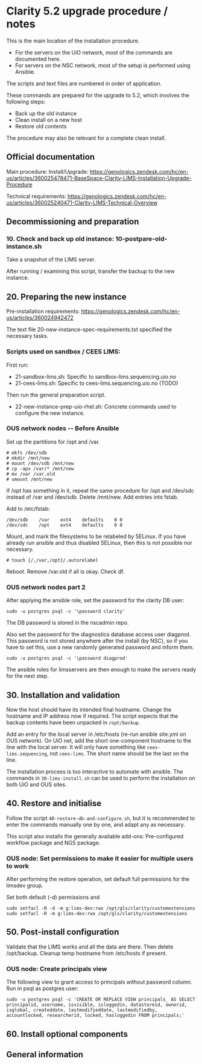 # Clarity 5.2 upgrade procedure / notes

This is the main location of the installation procedure.

* For the servers on the UiO network, most of the commands are documented here.
* For servers on the NSC network, most of the setup is performed using Ansible.

The scripts and text files are numbered in order of application.

These commands are prepared for the upgrade to 5.2, which involves the following steps:

* Back up the old instance
* Clean install on a new host
* Restore old contents

The procedure may also be relevant for a complete clean install.


## Official documentation

Main procedure: Install/Upgrade: https://genologics.zendesk.com/hc/en-us/articles/360025478471-BaseSpace-Clarity-LIMS-Installation-Upgrade-Procedure

Technical requirements: https://genologics.zendesk.com/hc/en-us/articles/360025240471-Clarity-LIMS-Technical-Overview


## Decommissioning and preparation

### 10. Check and back up old instance: 10-postpare-old-instance.sh

Take a snapshot of the LIMS server.

After running / examining this script, transfer the backup to the new instance.


## 20. Preparing the new instance

Pre-installation requirements: https://genologics.zendesk.com/hc/en-us/articles/360024942472

The text file 20-new-instance-spec-requirements.txt specified the necessary tasks.

### Scripts used on sandbox / CEES LIMS:

First run:

* 21-sandbox-lims.sh: Specific to sandbox-lims.sequencing.uio.no
* 21-cees-lims.sh: Specific to cees-lims.sequencing.uio.no (TODO)

Then run the general preparation script.

* 22-new-instance-prep-uio-rhel.sh: Concrete commands used to configure the new instance.


### OUS network nodes -- Before Ansible

Set up the partitions for /opt and /var.

    # mkfs /dev/sdb
    # mkdir /mnt/new
    # mount /dev/sdb /mnt/new
    # cp -apx /var/* /mnt/new
    # mv /var /var.old
    # umount /mnt/new

If /opt has something in it, repeat the same procedure for /opt and /dev/sdc instead of
/var and /dev/sdb. Delete /mnt/new. Add entries into fstab.

Add to /etc/fstab:

    /dev/sdb	/var	ext4	defaults	0 0
    /dev/sdc	/opt	ext4	defaults	0 0

Mount, and mark the filesystems to be relabeled by SELinux. If you have already run ansible
and thus disabled SELinux, then this is not possible nor necessary.

    # touch {/,/var,/opt}/.autorelabel

Reboot. Remove /var.old if all is okay. Check df.

### OUS network nodes part 2

After applying the ansible role, set the password for the clarity DB user:

    sudo -u postgres psql -c '\password clarity'

The DB password is stored in the nscadmin repo.

Also set the password for the diagnostics database access user diagprod. This password is not
stored anywhere after the install (by NSC), so if you have to set this, use a new randomly
generated password and inform them.

    sudo -u postgres psql -c '\password diagprod'

The ansible roles for limsservers are then enough to make the servers ready for the next
step.


## 30. Installation and validation

Now the host should have its intended final hostname. Change the hostname and IP address now if
required. The script expects that the backup contents have been unpacked in `/opt/backup`.

Add an entry for the local server in /etc/hosts (re-run ansible site.yml on OUS network). On
UiO net, add the short one-component hostname to the line with the local server. It will only
have something like `cees-lims.sequencing`, not `cees-lims`. The short name should be the
last on the line.

The installation process is too interactive to automate with ansible. The commands in
`30-lims-install.sh` can be used to perform the installation on both UiO and OUS sites.


## 40. Restore and initialise

Follow the script `40-restore-db-and-configure.sh`, but it is recommended to enter the
commands manually one by one, and adapt any as necessary.

This script also installs the generally available add-ons: Pre-configured workflow package
and NGS package.



### OUS node: Set permissions to make it easier for multiple users to work

After performing the restore operation, set default full permissions for the limsdev group.

Set both default (-d) permissions and  

    sudo setfacl -R -d -m g:lims-dev:rwx /opt/gls/clarity/customextensions
    sudo setfacl -R -m g:lims-dev:rwx /opt/gls/clarity/customextensions


## 50. Post-install configuration

Validate that the LIMS works and all the data are there. Then delete /opt/backup. Cleanup temp hostname
from /etc/hosts if present.

### OUS node: Create principals view

The following view to grant access to principals without password column. Run in psql as
postgres user:

    sudo -u postgres psql -c 'CREATE OR REPLACE VIEW principals_ AS SELECT principalid, username, isvisible, isloggedin, datastoreid, ownerid, isglobal, createddate, lastmodifieddate, lastmodifiedby, accountlocked, researcherid, locked, hasloggedin FROM principals;'


## 60. Install optional components


## General information

